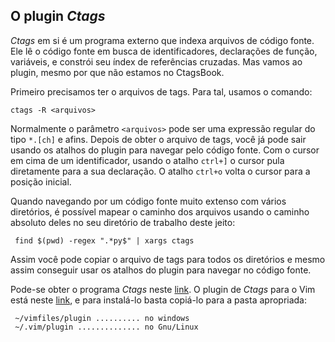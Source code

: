 O plugin *Ctags*
----------------

*Ctags* em si é um programa externo que indexa arquivos de código fonte. Ele lê
o código fonte em busca de identificadores, declarações de função, variáveis,
e constrói seu índex de referências cruzadas. Mas vamos ao plugin,
mesmo por que não estamos no CtagsBook.

Primeiro precisamos ter o arquivos de tags. Para tal, usamos o comando:


    ctags -R <arquivos>


Normalmente o parâmetro `<arquivos>` pode ser uma expressão regular
do tipo `*.[ch]` e afins. Depois de obter o arquivo de tags, você já pode
sair usando os atalhos do plugin para navegar pelo código fonte.
Com o cursor em cima de um identificador, usando o atalho `ctrl+]`
o cursor pula diretamente para a sua declaração. O atalho `ctrl+o`
volta o cursor para a posição inicial.

Quando navegando por um código fonte muito extenso com vários diretórios,
é possível mapear o caminho dos arquivos usando o caminho absoluto deles no seu
diretório de trabalho deste jeito:


     find $(pwd) -regex ".*py$" | xargs ctags


Assim você pode copiar o arquivo de tags para todos os diretórios e mesmo
assim conseguir usar os atalhos do plugin para navegar no código fonte.

Pode-se obter o programa *Ctags* neste
[link](http://ctags.sourceforge.net/).
O plugin de *Ctags* para o Vim está neste
[link](http://vim.sourceforge.net/scripts/script.php?script_id=12),
e para instalá-lo basta copiá-lo para a pasta apropriada:


     ~/vimfiles/plugin .......... no windows
     ~/.vim/plugin .............. no Gnu/Linux


